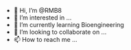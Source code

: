 - 👋 Hi, I’m @RMB8
- 👀 I’m interested in ...
- 🌱 I’m currently learning Bioengineering
- 💞️ I’m looking to collaborate on ...
- 📫 How to reach me ...

<!---
RMB8/RMB8 is a ✨ special ✨ repository because its `README.md` (this file) appears on your GitHub profile.
You can click the Preview link to take a look at your changes.
--->

